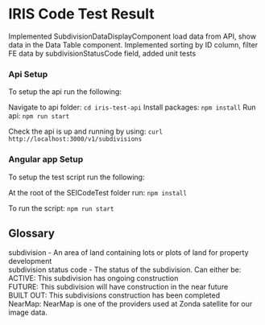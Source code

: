 # IRIS Code Test Result

Implemented SubdivisionDataDisplayComponent load data from API, show data in the Data Table component. Implemented sorting by ID column, filter FE data by 
subdivisionStatusCode field, added unit tests

### Api Setup

To setup the api run the following:

Navigate to api folder: `cd iris-test-api`
Install packages: `npm install`
Run api: `npm run start`

Check the api is up and running by using:
`curl http://localhost:3000/v1/subdivisions`

### Angular app Setup

To setup the test script run the following:

At the root of the SEICodeTest folder run:
`npm install`

To run the script: `npm run start`

## Glossary

subdivision - An area of land containing lots or plots of land for property development <br />
subdivision status code - The status of the subdivision. Can either be: <br />
ACTIVE: This subdivision has ongoing construction <br />
FUTURE: This subdivision will have construction in the near future <br />
BUILT OUT: This subdivisions construction has been completed <br />
NearMap: NearMap is one of the providers used at Zonda satellite for our image data. <br />
